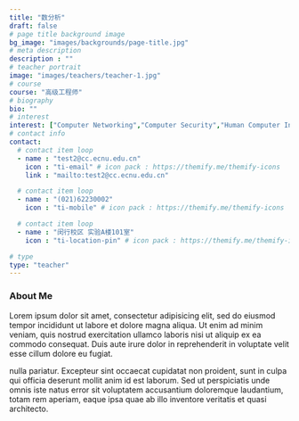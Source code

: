 ```yaml
---
title: "数分析"
draft: false
# page title background image
bg_image: "images/backgrounds/page-title.jpg"
# meta description
description : ""
# teacher portrait
image: "images/teachers/teacher-1.jpg"
# course
course: "高级工程师"
# biography
bio: ""
# interest
interest: ["Computer Networking","Computer Security","Human Computer Interfacing"]
# contact info
contact:
  # contact item loop
  - name : "test2@cc.ecnu.edu.cn"
    icon : "ti-email" # icon pack : https://themify.me/themify-icons
    link : "mailto:test2@cc.ecnu.edu.cn"

  # contact item loop
  - name : "(021)62230002"
    icon : "ti-mobile" # icon pack : https://themify.me/themify-icons

  # contact item loop
  - name : "闵行校区 实验A楼101室"
    icon : "ti-location-pin" # icon pack : https://themify.me/themify-icons

# type
type: "teacher"
---
```


### About Me

Lorem ipsum dolor sit amet, consectetur adipisicing elit, sed do eiusmod tempor incididunt ut
labore et dolore magna aliqua. Ut enim ad minim veniam, quis nostrud exercitation ullamco laboris nisi ut aliquip ex ea commodo consequat. Duis aute irure dolor in reprehenderit in voluptate velit esse cillum dolore eu fugiat.

nulla pariatur. Excepteur sint occaecat cupidatat non proident, sunt in culpa qui officia deserunt mollit
anim id est laborum. Sed ut perspiciatis unde omnis iste natus error sit voluptatem accusantium doloremque
laudantium, totam rem aperiam, eaque ipsa quae ab illo inventore veritatis et quasi architecto.